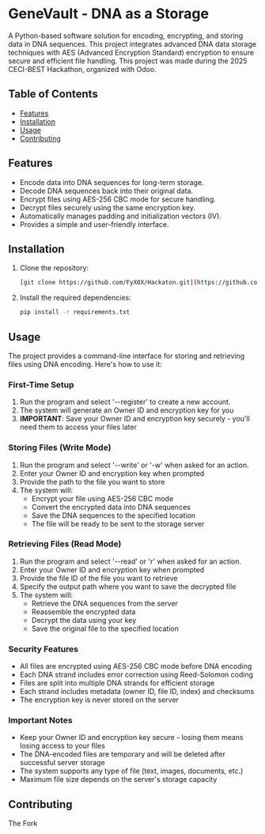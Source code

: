 # GeneVault - DNA as a Storage

A Python-based software solution for encoding, encrypting, and storing data in DNA sequences. This project integrates advanced DNA data storage techniques with AES (Advanced Encryption Standard) encryption to ensure secure and efficient file handling. This project was made during the 2025 CECI-BEST Hackathon, organized with Odoo.

## Table of Contents
- [Features](#features)
- [Installation](#installation)
- [Usage](#usage)
- [Contributing](#contributing)

## Features
- Encode data into DNA sequences for long-term storage.
- Decode DNA sequences back into their original data.
- Encrypt files using AES-256 CBC mode for secure handling.
- Decrypt files securely using the same encryption key.
- Automatically manages padding and initialization vectors (IV).
- Provides a simple and user-friendly interface.

## Installation

1. Clone the repository:
   ```bash
   [git clone https://github.com/FyX0X/Hackaton.git](https://github.com/FyX0X/GeneVault.git)
   ```
2. Install the required dependencies:
   ```bash
   pip install -r requirements.txt
   ```

## Usage

The project provides a command-line interface for storing and retrieving files using DNA encoding. Here's how to use it:

### First-Time Setup
1. Run the program and select '--register' to create a new account.
2. The system will generate an Owner ID and encryption key for you
3. **IMPORTANT**: Save your Owner ID and encryption key securely - you'll need them to access your files later

### Storing Files (Write Mode)
1. Run the program and select '--write' or '-w' when asked for an action.
2. Enter your Owner ID and encryption key when prompted
3. Provide the path to the file you want to store
4. The system will:
   - Encrypt your file using AES-256 CBC mode
   - Convert the encrypted data into DNA sequences
   - Save the DNA sequences to the specified location
   - The file will be ready to be sent to the storage server

### Retrieving Files (Read Mode)
1. Run the program and select '--read' or 'r' when asked for an action.
2. Enter your Owner ID and encryption key when prompted
3. Provide the file ID of the file you want to retrieve
4. Specify the output path where you want to save the decrypted file
5. The system will:
   - Retrieve the DNA sequences from the server
   - Reassemble the encrypted data
   - Decrypt the data using your key
   - Save the original file to the specified location

### Security Features
- All files are encrypted using AES-256 CBC mode before DNA encoding
- Each DNA strand includes error correction using Reed-Solomon coding
- Files are split into multiple DNA strands for efficient storage
- Each strand includes metadata (owner ID, file ID, index) and checksums
- The encryption key is never stored on the server

### Important Notes
- Keep your Owner ID and encryption key secure - losing them means losing access to your files
- The DNA-encoded files are temporary and will be deleted after successful server storage
- The system supports any type of file (text, images, documents, etc.)
- Maximum file size depends on the server's storage capacity

## Contributing
The Fork

